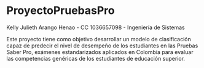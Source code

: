 # ProyectoPruebasPro

Kelly Julieth Arango Henao - CC 1036657098 - Ingeniería de Sistemas

Este proyecto tiene como objetivo desarrollar un modelo de clasificación capaz de predecir el nivel de desempeño de los estudiantes en las Pruebas Saber Pro, exámenes estandarizados aplicados en Colombia para evaluar las competencias genéricas de los estudiantes de educación superior.

